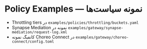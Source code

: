 # Policy Examples — نمونه سیاست‌ها

- Throttling tiers در `examples/policies/throttling/buckets.yaml`
- Synapse Mediation نمونه در `examples/gateway/synapse-mediation/request-log.xml`
- کانفیگ نمونه Choreo Connect در `examples/gateway/choreo-connect/config.toml`
